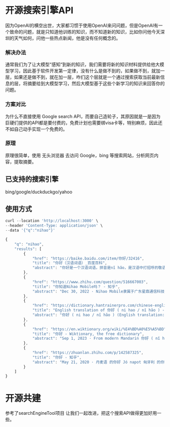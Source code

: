 # 开源搜索引擎API

因为OpenAI的横空出世，大家都习惯于使用OpenAI来问问题，但是OpenAI有一个致命的问题，就是只知道他训练的知识，而不知道新的知识，比如你问他今天深圳的天气如何，问他一些热点新闻，他是没有任何概念的。

### 解决办法

通常我们为了让大模型“感知“到新的知识，我们需要将新的知识材料提供给他大模型学习，因此基于软件开发第一定律，没有什么是做不到的，如果做不到，就加一层，如果还是做不到，就在加一层，咋们这个层就是一个通过搜索获取当前最新信息的层，将摘要给到大模型学习，然后大模型基于这些个新学习的知识来回答你的问题。

### 方案对比

为什么不直接使用 Google search API，而要自己造轮子，其原因就是一是因为巨硬们提供的API都是要付费的，免费计划也需要绑visa卡等，特别麻烦，因此还不如自己动手实现一个免费的。

### 原理

原理很简单，使用 无头浏览器 去访问 Google，bing 等搜索网站，分析网页内容，提取摘要。

## 已支持的搜索引擎

bing/google/duckduckgo/yahoo

## 使用方式

```js
curl --location 'http://localhost:3000' \
--header 'Content-Type: application/json' \
--data '{"q":"nihao"}'

{
    "q": "nihao",
    "results": [
        {
            "href": "https://baike.baidu.com/item/你好/32416",
            "title": "你好（汉语词语）_百度百科",
            "abstract": "你好是一个汉语词语，拼音是nǐ hǎo，是汉语中打招呼的敬语常用词语，作为一般对话的 开场白 。. 这也是个最基本的汉语词语。. 主要用于打招呼、请教别人问题时，或者单纯表示礼貌的时候等。. 中文名. 你好. 外文名. 英文：Hello. 法文：Bonjour. 俄文：Привет."
        },
        {
            "href": "https://www.zhihu.com/question/516667003",
            "title": "你知道Nihao Mobile吗？ - 知乎",
            "abstract": "Dec 30, 2022 · Nihao Mobile隶属于广东星鼎通信科技有限公司，是中华人民共和国工业和信息化部（简称工信部）合法授权经营的移动通讯运营商，仅为居住在中国的外籍人士及港澳台同胞提供移动通讯服务。"
        },
        {
            "href": "https://dictionary.hantrainerpro.com/chinese-english/translation-nihao_hello.htm",
            "title": "English translation of 你好 ( ni hao / nĭ hăo ) - hello in Chinese",
            "abstract": "你好 ( ni hao / nĭ hăo ) (English translation: \"hello\") as Chinese character including stroke order, Pinyin phonetic script, pronunciation in Mandarin, example sentence and English meaning."
        },
        {
            "href": "https://en.wiktionary.org/wiki/%E4%BD%A0%E5%A5%BD",
            "title": "你好 - Wiktionary, the free dictionary",
            "abstract": "Sep 1, 2023 · From modern Mandarin 你好 ( nǐ hǎo, “hello”). Pronunciation[edit] ( Tokyo)ニ イハオ[níꜜìhàò] ( Atamadaka – [1]) [1] IPA ( key) : [ɲ̟iːha̠o̞] Interjectionedit. 你好 ( ニイハオ) • ( nīhao ) ( informal, rare) hi, hello (in a Chinese context) 1967, リービ英雄, 我的中 …"
        },
        {
            "href": "https://zhuanlan.zhihu.com/p/142587325",
            "title": "你好 - 知乎",
            "abstract": "May 21, 2020 · 丹麦语 的你好 Jó napot 匈牙利 的你好. Boa tarde 葡萄牙语的你好. Saluton. 世界语\"你好\"最常见的说法，来自拉丁语。. 日语--こんにちは 罗马音 :kon ni chi wa. 藏文:扎喜德勒 泰文 :萨瓦迪卡. 发布于 2020-05-21 01:32. 汉语. 你好 - 汉语词语 免费编辑 修改义项名  …"
        }
    ]
}
```

# 开源共建

参考了searchEngineTool项目
让我们一起改进，把这个搜索API做得更加好用一些。
